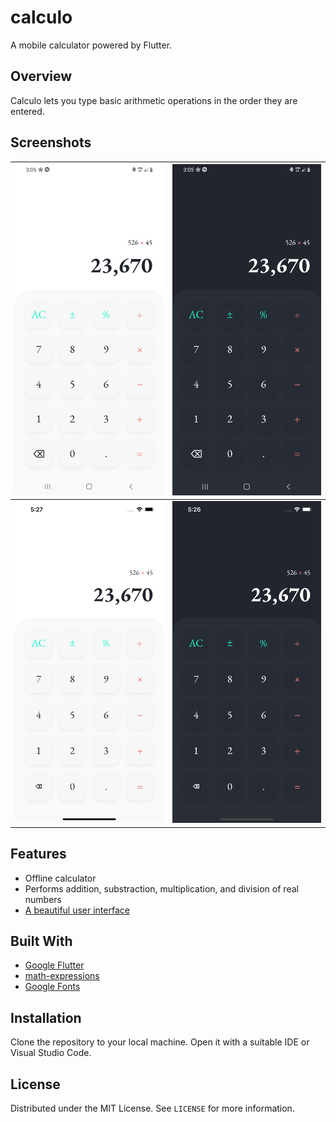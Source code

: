 # calculo

A mobile calculator powered by Flutter.

## Overview
Calculo lets you type basic arithmetic operations in the order they are entered.

## Screenshots
|![Light Mode Android](screenshots/LightMode.jpg)|![Dark Mode Android](screenshots/DarkMode.jpg)|
|---|---|
|![Light Mode iOS](screenshots/LightModeiOS.png)|![Dark Mode iOS](screenshots/DarkModeiOS.png)|

## Features
- Offline calculator
- Performs addition, substraction, multiplication, and division of real numbers
- [A beautiful user interface](https://dribbble.com/shots/14709020-Calculator/attachments/6408579?mode=media)

## Built With
- [Google Flutter](https://flutter.dev/)
- [math-expressions](https://pub.dev/packages/math_expressions)
- [Google Fonts](https://pub.dev/packages/google_fonts)

## Installation
Clone the repository to your local machine. Open it with a suitable IDE or Visual Studio Code.

## License
Distributed under the MIT License. See `LICENSE` for more information.